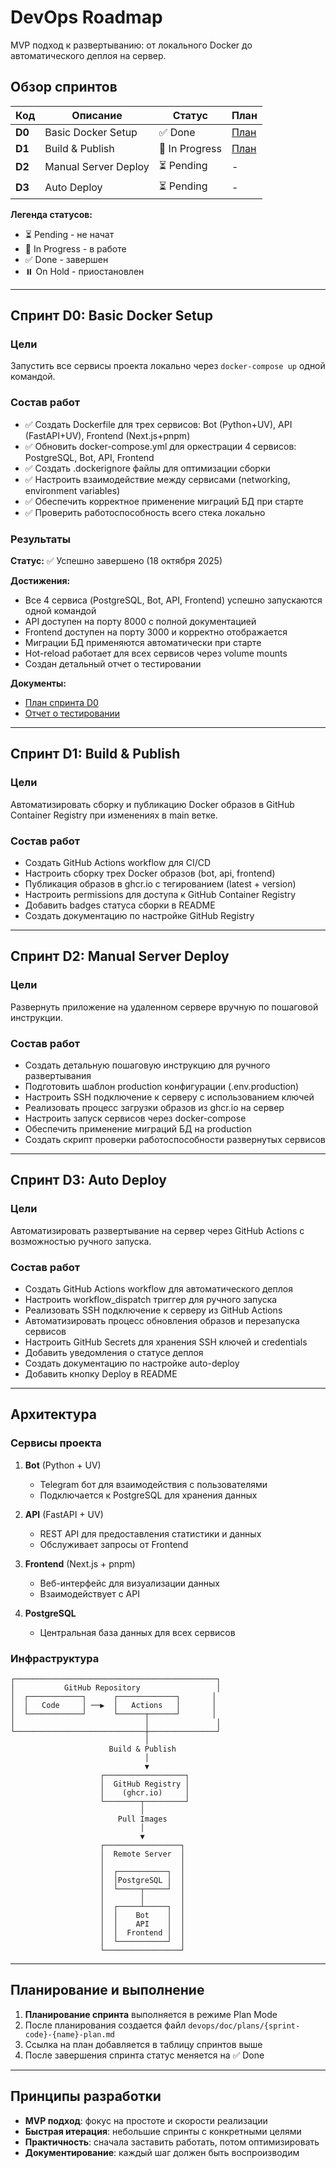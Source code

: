 # DevOps Roadmap

MVP подход к развертыванию: от локального Docker до автоматического деплоя на сервер.

## Обзор спринтов

| Код | Описание | Статус | План |
|-----|----------|--------|------|
| **D0** | Basic Docker Setup | ✅ Done | [План](plans/d0-basic-docker-setup.md) |
| **D1** | Build & Publish | 🚧 In Progress | [План](plans/d1-build-publish-plan.md) |
| **D2** | Manual Server Deploy | ⏳ Pending | - |
| **D3** | Auto Deploy | ⏳ Pending | - |

**Легенда статусов:**
- ⏳ Pending - не начат
- 🚧 In Progress - в работе
- ✅ Done - завершен
- ⏸️ On Hold - приостановлен

---

## Спринт D0: Basic Docker Setup

### Цели
Запустить все сервисы проекта локально через `docker-compose up` одной командой.

### Состав работ
- ✅ Создать Dockerfile для трех сервисов: Bot (Python+UV), API (FastAPI+UV), Frontend (Next.js+pnpm)
- ✅ Обновить docker-compose.yml для оркестрации 4 сервисов: PostgreSQL, Bot, API, Frontend
- ✅ Создать .dockerignore файлы для оптимизации сборки
- ✅ Настроить взаимодействие между сервисами (networking, environment variables)
- ✅ Обеспечить корректное применение миграций БД при старте
- ✅ Проверить работоспособность всего стека локально

### Результаты
**Статус:** ✅ Успешно завершено (18 октября 2025)

**Достижения:**
- Все 4 сервиса (PostgreSQL, Bot, API, Frontend) успешно запускаются одной командой
- API доступен на порту 8000 с полной документацией
- Frontend доступен на порту 3000 и корректно отображается
- Миграции БД применяются автоматически при старте
- Hot-reload работает для всех сервисов через volume mounts
- Создан детальный отчет о тестировании

**Документы:**
- [План спринта D0](plans/d0-basic-docker-setup.md)
- [Отчет о тестировании](reports/d0-testing-report.md)

---

## Спринт D1: Build & Publish

### Цели
Автоматизировать сборку и публикацию Docker образов в GitHub Container Registry при изменениях в main ветке.

### Состав работ
- Создать GitHub Actions workflow для CI/CD
- Настроить сборку трех Docker образов (bot, api, frontend)
- Публикация образов в ghcr.io с тегированием (latest + version)
- Настроить permissions для доступа к GitHub Container Registry
- Добавить badges статуса сборки в README
- Создать документацию по настройке GitHub Registry

---

## Спринт D2: Manual Server Deploy

### Цели
Развернуть приложение на удаленном сервере вручную по пошаговой инструкции.

### Состав работ
- Создать детальную пошаговую инструкцию для ручного развертывания
- Подготовить шаблон production конфигурации (.env.production)
- Настроить SSH подключение к серверу с использованием ключей
- Реализовать процесс загрузки образов из ghcr.io на сервер
- Настроить запуск сервисов через docker-compose
- Обеспечить применение миграций БД на production
- Создать скрипт проверки работоспособности развернутых сервисов

---

## Спринт D3: Auto Deploy

### Цели
Автоматизировать развертывание на сервер через GitHub Actions с возможностью ручного запуска.

### Состав работ
- Создать GitHub Actions workflow для автоматического деплоя
- Настроить workflow_dispatch триггер для ручного запуска
- Реализовать SSH подключение к серверу из GitHub Actions
- Автоматизировать процесс обновления образов и перезапуска сервисов
- Настроить GitHub Secrets для хранения SSH ключей и credentials
- Добавить уведомления о статусе деплоя
- Создать документацию по настройке auto-deploy
- Добавить кнопку Deploy в README

---

## Архитектура

### Сервисы проекта

1. **Bot** (Python + UV)
   - Telegram бот для взаимодействия с пользователями
   - Подключается к PostgreSQL для хранения данных

2. **API** (FastAPI + UV)
   - REST API для предоставления статистики и данных
   - Обслуживает запросы от Frontend

3. **Frontend** (Next.js + pnpm)
   - Веб-интерфейс для визуализации данных
   - Взаимодействует с API

4. **PostgreSQL**
   - Центральная база данных для всех сервисов

### Инфраструктура

```
┌─────────────────────────────────────────────┐
│           GitHub Repository                 │
│  ┌────────────┐      ┌─────────────┐       │
│  │   Code     │ ──▶  │   Actions   │       │
│  └────────────┘      └──────┬──────┘       │
│                             │               │
└─────────────────────────────┼───────────────┘
                              │
                      Build & Publish
                              │
                              ▼
                    ┌──────────────────┐
                    │  GitHub Registry │
                    │    (ghcr.io)     │
                    └────────┬─────────┘
                             │
                        Pull Images
                             │
                             ▼
                    ┌─────────────────┐
                    │  Remote Server  │
                    │                 │
                    │  ┌───────────┐  │
                    │  │PostgreSQL │  │
                    │  └─────┬─────┘  │
                    │        │        │
                    │  ┌─────┴─────┐  │
                    │  │    Bot    │  │
                    │  │    API    │  │
                    │  │  Frontend │  │
                    │  └───────────┘  │
                    └─────────────────┘
```

---

## Планирование и выполнение

1. **Планирование спринта** выполняется в режиме Plan Mode
2. После планирования создается файл `devops/doc/plans/{sprint-code}-{name}-plan.md`
3. Ссылка на план добавляется в таблицу спринтов выше
4. После завершения спринта статус меняется на ✅ Done

---

## Принципы разработки

- **MVP подход**: фокус на простоте и скорости реализации
- **Быстрая итерация**: небольшие спринты с конкретными целями
- **Практичность**: сначала заставить работать, потом оптимизировать
- **Документирование**: каждый шаг должен быть воспроизводим

